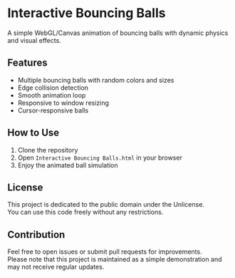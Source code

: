 # Interactive Bouncing Balls

A simple WebGL/Canvas animation of bouncing balls with dynamic physics and visual effects.

## Features
- Multiple bouncing balls with random colors and sizes
- Edge collision detection
- Smooth animation loop
- Responsive to window resizing
- Cursor-responsive balls

## How to Use
1. Clone the repository
2. Open `Interactive Bouncing Balls.html` in your browser
3. Enjoy the animated ball simulation

## License
This project is dedicated to the public domain under the Unlicense.  
You can use this code freely without any restrictions.

## Contribution
Feel free to open issues or submit pull requests for improvements.  
Please note that this project is maintained as a simple demonstration and may not receive regular updates.
